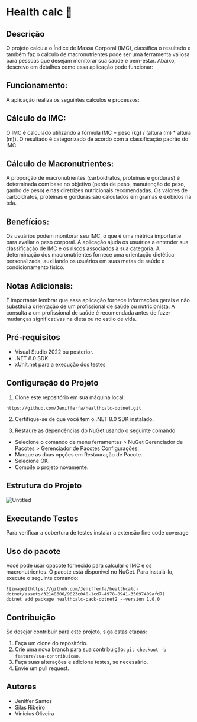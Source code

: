 # Health calc 💪

## Descrição
O projeto calcula o Índice de Massa Corporal (IMC), classifica o resultado e também faz o cálculo de macronutrientes pode ser uma ferramenta valiosa para pessoas que desejam monitorar sua saúde e bem-estar. Abaixo, descrevo em detalhes como essa aplicação pode funcionar:

## Funcionamento:
A aplicação realiza os seguintes cálculos e processos:

##  Cálculo do IMC:

O IMC é calculado utilizando a fórmula IMC = peso (kg) / (altura (m) * altura (m)).
O resultado é categorizado de acordo com a classificação padrão do IMC.

## Cálculo de Macronutrientes:

A proporção de macronutrientes (carboidratos, proteínas e gorduras) é determinada com base no objetivo (perda de peso, manutenção de peso, ganho de peso) e nas diretrizes nutricionais recomendadas.
Os valores de carboidratos, proteínas e gorduras são calculados em gramas e exibidos na tela.

## Benefícios:

Os usuários podem monitorar seu IMC, o que é uma métrica importante para avaliar o peso corporal.
A aplicação ajuda os usuários a entender sua classificação de IMC e os riscos associados à sua categoria.
A determinação dos macronutrientes fornece uma orientação dietética personalizada, auxiliando os usuários em suas metas de saúde e condicionamento físico.

## Notas Adicionais:

É importante lembrar que essa aplicação fornece informações gerais e não substitui a orientação de um profissional de saúde ou nutricionista. A consulta a um profissional de saúde é recomendada antes de fazer mudanças significativas na dieta ou no estilo de vida.

## Pré-requisitos

- Visual Studio 2022 ou posterior.
- .NET 8.0 SDK.
- xUnit.net para a execução dos testes

## Configuração do Projeto

1. Clone este repositório em sua máquina local:
```
https://github.com/Jenifferfa/healthcalc-dotnet.git
```

2. Certifique-se de que você tem o .NET 8.0 SDK instalado.

3. Restaure as dependências do NuGet usando o seguinte comando

  - Selecione o comando de menu ferramentas > NuGet Gerenciador de Pacotes > Gerenciador de Pacotes Configurações.
  - Marque as duas opções em Restauração de Pacote.
  - Selecione OK.
  - Compile o projeto novamente.


## Estrutura do Projeto

![Untitled](https://github.com/Jenifferfa/healthcalc-dotnet/assets/32148606/9a2c4b35-d940-45c3-ab3f-e3e5e761a310)

## Executando Testes

Para verificar a cobertura de testes instalar a extensão fine code coverage

## Uso do pacote

Você pode usar opacote fornecido para calcular o IMC e os macronutrientes. O pacote está disponível no NuGet. Para instalá-lo, execute o seguinte comando:

```
![image](https://github.com/Jenifferfa/healthcalc-dotnet/assets/32148606/9823c040-1cd7-4978-8941-35097409afd7)
dotnet add package healthcalc-pack-dotnet2 --version 1.0.0

````

## Contribuição

Se desejar contribuir para este projeto, siga estas etapas:

1. Faça um clone do repositório.
2. Crie uma nova branch para sua contribuição: `git checkout -b feature/sua-contribuicao`.
3. Faça suas alterações e adicione testes, se necessário.
4. Envie um pull request.

## Autores
- Jeniffer Santos
- Silas Ribeiro
- Vinicius Oliveira


